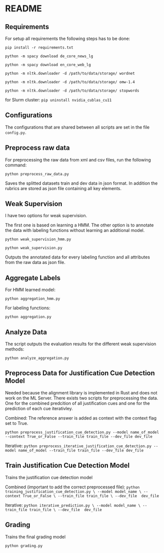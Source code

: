 # README
## Requirements
For setup all requirements the following steps has to be done:

`pip install -r requirements.txt`

`python -m spacy download de_core_news_lg`

`python -m spacy download en_core_web_lg`

`python -m nltk.downloader -d /path/to/data/storage/ wordnet`

`python -m nltk.downloader -d /path/to/data/storage/ omw-1.4`

`python -m nltk.downloader -d /path/to/data/storage/ stopwords`

for Slurm cluster: `pip uninstall nvidia_cublas_cu11`

## Configurations
The configurations that are shared between all scripts are set in the file `config.py`.

## Preprocess raw data
For preprocessing the raw data from xml and csv files, run the following command:

`python preprocess_raw_data.py`

Saves the splitted datasets train and dev data in json format. 
In addition the rubrics are stored as json file containing
all key elements. 

## Weak Supervision
I have two options for weak supervision. 

The first one is based on learning a HMM. The other option is to annotate the data with labeling functions without learning an additional model.

`python weak_supervision_hmm.py`

`python weak_supervision.py`

Outputs the annotated data for every labeling function and all 
attributes from the raw data as json file.

## Aggregate Labels
For HMM learned model:

`python aggregation_hmm.py`

For labeling functions:

`python aggregation.py`

## Analyze Data
The script outputs the evaluation results for the different weak supervision methods:

`python analyze_aggregation.py`

## Preprocess Data for Justification Cue Detection Model

Needed because the alignment library is implemented in Rust and does not work on the ML Server.
There exists two scripts for preprocessing the data. One for the combined predcition of all justification cues and
one for the prediction of each cue iterativley.

Combined:
The reference answer is added as context with the context flag set to True.

`python preprocess_justification_cue_detection.py --model name_of_model --context True_or_False --train_file train_file --dev_file dev_file`

Iterative:
`python preprocess_iterative_justification_cue_detection.py --model name_of_model --train_file train_file --dev_file dev_file`

## Train Justification Cue Detection Model
Trains the justification cue detection model

Combined (important to add the correct preprocessed file):
`python training_justification_cue_detection.py \
--model model_name \
--context True_or_False \
--train_file train_file \
--dev_file  dev_file`

Iterative:
`python iterative_prediction.py \
--model model_name \
--train_file train_file \
--dev_file  dev_file`

## Grading
Trains the final grading model

`python grading.py`

